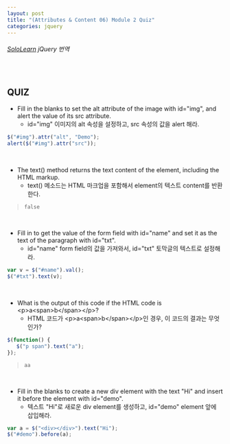 ```yaml
---
layout: post
title: "(Attributes & Content 06) Module 2 Quiz"
categories: jquery
---
```


###### [SoloLearn](https://www.sololearn.com/) jQuery 번역

<br>

## QUIZ

- Fill in the blanks to set the alt attribute of the image with id="img", and alert the value of its src attribute.
  - id="img" 이미지의 alt 속성을 설정하고, src 속성의 값을 alert 해라.

```js
$("#img").attr("alt", "Demo");
alert($("#img").attr("src"));
```

<br>

- The text() method returns the text content of the element, including the HTML markup.
  - text() 메소드는 HTML 마크업을 포함해서 element의 텍스트 content를 반환한다.

> `false`

<br>

- Fill in to get the value of the form field with id="name" and set it as the text of the paragraph with id="txt".
  - id="name" form field의 값을 가져와서, id="txt" 토막글의 텍스트로 설정해라.

```js
var v = $("#name").val();
$("#txt").text(v);
```

<br>

- What is the output of this code if the HTML code is \<p>a\<span>b\</span>\</p>?
  - HTML 코드가 \<p>a\<span>b\</span>\</p>인 경우, 이 코드의 결과는 무엇인가?

```js
$(function() {
   $("p span").text("a");
});
```

> `aa`

<br>

- Fill in the blanks to create a new div element with the text "Hi" and insert it before the element with id="demo".
  - 텍스트 "Hi"로 새로운 div element를 생성하고, id="demo" element 앞에 삽입해라.

```js
var a = $("<div></div>").text("Hi");
$("#demo").before(a);
```

<br>